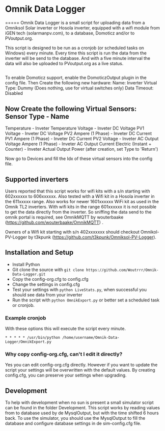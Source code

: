 # Omnik Data Logger
=====
Omnik Data Logger is a small script for uploading data from a Omniksol Solar 
inverter or Hosola inverter, equipped with a wifi module from iGEN tech (solarmanpv.com), 
to a database, Domoticz and/or to PVoutput.org. 

This script is designed to be run as a cronjob (or scheduled tasks on Windows) every minute.
Every time this script is run the data from the inverter will be send to the database.
And with a five minute interval the data will also be uploaded to PVoutput.org as a live status.

##
To enable Domoticz support, enable the DomoticzOutput plugin in the config file.
Then Create the following new hardware:
Name: Inverter Virtual
Type: Dummy (Does nothing, use for virtual switches only)
Data Timeout: Disabled

Now Create the following Virtual Sensors:
Sensor Type                  - Name
--------------------------------------------------
Temperature                  - Inveter Temperature
Voltage                      - Inveter DC Voltage PV1
Voltage                      - Inveter DC Voltage PV2
Ampere (1 Phase)             - Inveter DC Current PV1
Ampere (1 Phase)             - Inveter DC Current PV2
Voltage                      - Inveter AC Output Voltage
Ampere (1 Phase)             - Inveter AC Output Current
Electric (Instant + Counter) - Inveter Actual Output Power (after creation, set Type to 'Return')

Now go to Devices and fill the Idx of these virtual sensors into the config file.

## Supported inverters
Users reported that this script works for wifi kits with a s/n starting with
602xxxxxx to 606xxxxxx. Also tested with a Wifi kit in a Hosola inverter in the 611xxxxx range.
Also works for newer 1601xxxxxx WiFi kit as used in the Omnik TL2 inverters.
With wifi kits in the range 601xxxxxx it is not
possible to get the data directly from the inverter. So sniffing the data send
to the omnik portal is required, see OmnikMQTT by wouterbaake
(https://github.com/wouterbaake/OmnikMQTT) .

Owners of a Wifi kit starting with s/n 402xxxxxxx should checkout
Omnikol-PV-Logger by t3kpunk (https://github.com/t3kpunk/Omniksol-PV-Logger).

## Installation and Setup

* Install Python
* Git clone the source with `git clone https://github.com/Woutrrr/Omnik-Data-Logger.git`
* Copy the config-org.cfg to config.cfg
* Change the settings in config.cfg
* Test your settings with `python LiveStats.py`, when successful you should see
data from your inverter
* Run the script with `python OmnikExport.py` or better set a scheduled task or 
cronjob.

### Example cronjob
With these options this will execute the script every minute.

`* * * * * /usr/bin/python /home/username/Omnik-Data-Logger/OmnikExport.py`

### Why copy config-org.cfg, can't I edit it directly?
Yes you can edit config-org.cfg directly. However if you want to update the 
script your settings will be overwritten with the default values. By creating 
config.cfg, you can preserve your settings when upgrading.

## Development
To help with development when no sun is present a small simulator script can be
found in the folder Development. This script works by reading values from to
database used by de MysqlOutput, but with the time shifted 6 hours back. To use
the simulator, you should use the MysqlOutput to fill the database and configure
database settings in de sim-config.cfg file.
